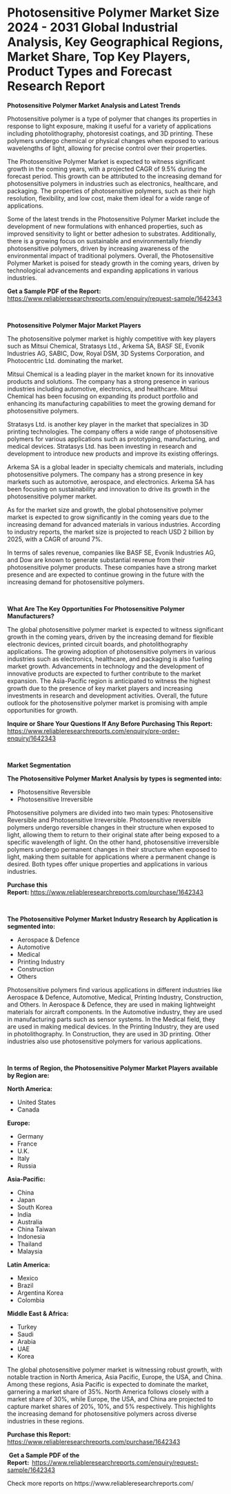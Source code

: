 <p><h1>Photosensitive Polymer Market Size 2024 - 2031 Global Industrial Analysis, Key Geographical Regions, Market Share, Top Key Players, Product Types and Forecast Research Report</h1></p><p><strong>Photosensitive Polymer Market Analysis and Latest Trends</strong></p>
<p><p>Photosensitive polymer is a type of polymer that changes its properties in response to light exposure, making it useful for a variety of applications including photolithography, photoresist coatings, and 3D printing. These polymers undergo chemical or physical changes when exposed to various wavelengths of light, allowing for precise control over their properties.</p><p>The Photosensitive Polymer Market is expected to witness significant growth in the coming years, with a projected CAGR of 9.5% during the forecast period. This growth can be attributed to the increasing demand for photosensitive polymers in industries such as electronics, healthcare, and packaging. The properties of photosensitive polymers, such as their high resolution, flexibility, and low cost, make them ideal for a wide range of applications.</p><p>Some of the latest trends in the Photosensitive Polymer Market include the development of new formulations with enhanced properties, such as improved sensitivity to light or better adhesion to substrates. Additionally, there is a growing focus on sustainable and environmentally friendly photosensitive polymers, driven by increasing awareness of the environmental impact of traditional polymers. Overall, the Photosensitive Polymer Market is poised for steady growth in the coming years, driven by technological advancements and expanding applications in various industries.</p></p>
<p><strong>Get a Sample PDF of the Report:&nbsp;</strong> <a href="https://www.reliableresearchreports.com/enquiry/request-sample/1642343">https://www.reliableresearchreports.com/enquiry/request-sample/1642343</a></p>
<p>&nbsp;</p>
<p><strong>Photosensitive Polymer Major Market Players</strong></p>
<p><p>The photosensitive polymer market is highly competitive with key players such as Mitsui Chemical, Stratasys Ltd., Arkema SA, BASF SE, Evonik Industries AG, SABIC, Dow, Royal DSM, 3D Systems Corporation, and Photocentric Ltd. dominating the market.</p><p>Mitsui Chemical is a leading player in the market known for its innovative products and solutions. The company has a strong presence in various industries including automotive, electronics, and healthcare. Mitsui Chemical has been focusing on expanding its product portfolio and enhancing its manufacturing capabilities to meet the growing demand for photosensitive polymers.</p><p>Stratasys Ltd. is another key player in the market that specializes in 3D printing technologies. The company offers a wide range of photosensitive polymers for various applications such as prototyping, manufacturing, and medical devices. Stratasys Ltd. has been investing in research and development to introduce new products and improve its existing offerings.</p><p>Arkema SA is a global leader in specialty chemicals and materials, including photosensitive polymers. The company has a strong presence in key markets such as automotive, aerospace, and electronics. Arkema SA has been focusing on sustainability and innovation to drive its growth in the photosensitive polymer market.</p><p>As for the market size and growth, the global photosensitive polymer market is expected to grow significantly in the coming years due to the increasing demand for advanced materials in various industries. According to industry reports, the market size is projected to reach USD 2 billion by 2025, with a CAGR of around 7%.</p><p>In terms of sales revenue, companies like BASF SE, Evonik Industries AG, and Dow are known to generate substantial revenue from their photosensitive polymer products. These companies have a strong market presence and are expected to continue growing in the future with the increasing demand for photosensitive polymers.</p></p>
<p>&nbsp;</p>
<p><strong>What Are The Key Opportunities For Photosensitive Polymer Manufacturers?</strong></p>
<p><p>The global photosensitive polymer market is expected to witness significant growth in the coming years, driven by the increasing demand for flexible electronic devices, printed circuit boards, and photolithography applications. The growing adoption of photosensitive polymers in various industries such as electronics, healthcare, and packaging is also fueling market growth. Advancements in technology and the development of innovative products are expected to further contribute to the market expansion. The Asia-Pacific region is anticipated to witness the highest growth due to the presence of key market players and increasing investments in research and development activities. Overall, the future outlook for the photosensitive polymer market is promising with ample opportunities for growth.</p></p>
<p><strong>Inquire or Share Your Questions If Any Before Purchasing This Report:</strong> <a href="https://www.reliableresearchreports.com/enquiry/pre-order-enquiry/1642343">https://www.reliableresearchreports.com/enquiry/pre-order-enquiry/1642343</a></p>
<p>&nbsp;</p>
<p><strong>Market Segmentation</strong></p>
<p><strong>The Photosensitive Polymer Market Analysis by types is segmented into:</strong></p>
<p><ul><li>Photosensitive Reversible</li><li>Photosensitive Irreversible</li></ul></p>
<p><p>Photosensitive polymers are divided into two main types: Photosensitive Reversible and Photosensitive Irreversible. Photosensitive reversible polymers undergo reversible changes in their structure when exposed to light, allowing them to return to their original state after being exposed to a specific wavelength of light. On the other hand, photosensitive irreversible polymers undergo permanent changes in their structure when exposed to light, making them suitable for applications where a permanent change is desired. Both types offer unique properties and applications in various industries.</p></p>
<p><strong>Purchase this Report:&nbsp;</strong><a href="https://www.reliableresearchreports.com/purchase/1642343">https://www.reliableresearchreports.com/purchase/1642343</a></p>
<p>&nbsp;</p>
<p><strong>The Photosensitive Polymer Market Industry Research by Application is segmented into:</strong></p>
<p><ul><li>Aerospace & Defence</li><li>Automotive</li><li>Medical</li><li>Printing Industry</li><li>Construction</li><li>Others</li></ul></p>
<p><p>Photosensitive polymers find various applications in different industries like Aerospace & Defence, Automotive, Medical, Printing Industry, Construction, and Others. In Aerospace & Defence, they are used in making lightweight materials for aircraft components. In the Automotive industry, they are used in manufacturing parts such as sensor systems. In the Medical field, they are used in making medical devices. In the Printing Industry, they are used in photolithography. In Construction, they are used in 3D printing. Other industries also use photosensitive polymers for various applications.</p></p>
<p>&nbsp;</p>
<p><strong>In terms of Region, the Photosensitive Polymer Market Players available by Region are:</strong></p>
<p>
    <p> <strong> North America: </strong>
        <ul>
            <li>United States</li>
            <li>Canada</li>
        </ul>
        </p> 
    <p> <strong> Europe: </strong>
        <ul>
            <li>Germany</li>
            <li>France</li>
            <li>U.K.</li>
            <li>Italy</li>
            <li>Russia</li>
        </ul>
        </p> 
    <p> <strong> Asia-Pacific: </strong>
        <ul>
            <li>China</li>
            <li>Japan</li>
            <li>South Korea</li>
            <li>India</li>
            <li>Australia</li>
            <li>China Taiwan</li>
            <li>Indonesia</li>
            <li>Thailand</li>
            <li>Malaysia</li>
        </ul>
        </p> 
    <p> <strong> Latin America: </strong>
        <ul>
            <li>Mexico</li>
            <li>Brazil</li>
            <li>Argentina Korea</li>
            <li>Colombia</li>
        </ul>
        </p> 
    <p> <strong> Middle East & Africa: </strong>
        <ul>
            <li>Turkey</li>
            <li>Saudi</li>
            <li>Arabia</li>
            <li>UAE</li>
            <li>Korea</li>
        </ul>
    </p>
    </p>
<p><p>The global photosensitive polymer market is witnessing robust growth, with notable traction in North America, Asia Pacific, Europe, the USA, and China. Among these regions, Asia Pacific is expected to dominate the market, garnering a market share of 35%. North America follows closely with a market share of 30%, while Europe, the USA, and China are projected to capture market shares of 20%, 10%, and 5% respectively. This highlights the increasing demand for photosensitive polymers across diverse industries in these regions.</p></p>
<p><strong>Purchase this Report: </strong><a href="https://www.reliableresearchreports.com/purchase/1642343">https://www.reliableresearchreports.com/purchase/1642343</a></p>
<p>&nbsp;<strong>Get a Sample PDF of the Report:&nbsp;&nbsp;</strong><a href="https://www.reliableresearchreports.com/enquiry/request-sample/1642343">https://www.reliableresearchreports.com/enquiry/request-sample/1642343</a></p>
<p><strong></strong></p>
<p>Check more reports on https://www.reliableresearchreports.com/</p>